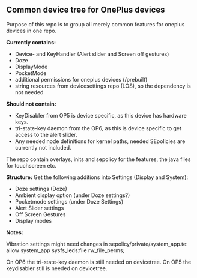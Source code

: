 Common device tree for OnePlus devices
--------------------------------------

Purpose of this repo is to group all merely common features for oneplus devices in one repo.

**Currently contains:**
- Device- and KeyHandler (Alert slider and Screen off gestures)
- Doze
- DisplayMode
- PocketMode
- additional permissions for oneplus devices (/prebuilt)
- string resources from devicesettings repo (LOS), so the dependency is not needed

**Should not contain:**
- KeyDisabler from OP5 is device specific, as this device has hardware keys.
- tri-state-key daemon from the OP6, as this is device specific to get access to the alert slider.
- Any needed node definitions for kernel paths, needed SEpolicies are currently not included.

The repo contain overlays, inits and sepolicy for the features, the java files for touchscreen etc.

**Structure:**
Get the following additions into Settings (Display and System):
- Doze settings (Doze)
- Ambient display option (under Doze settings?)
- Pocketmode settings (under Doze Settings)
- Alert Slider settings
- Off Screen Gestures
- Display modes

**Notes:**

Vibration settings might need changes in sepolicy/private/system_app.te:
    allow system_app sysfs_leds:file rw_file_perms;

On OP6 the tri-state-key daemon is still needed on devicetree.
On OP5 the keydisabler still is needed on devicetree.
